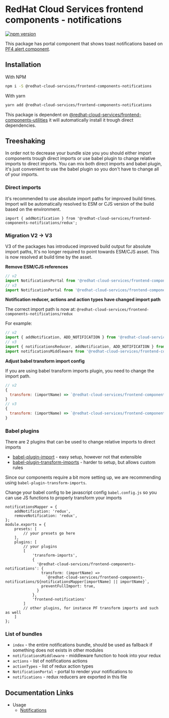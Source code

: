 # RedHat Cloud Services frontend components - notifications

[![npm version](https://badge.fury.io/js/%40redhat-cloud-services%2Ffrontend-components-notifications.svg)](https://badge.fury.io/js/%40redhat-cloud-services%2Ffrontend-components-notifications)

This package has portal component that shows toast notifications based on [PF4 alert component](https://v2.patternfly.org/documentation/core/components/alert).


## Installation
With NPM
```bash
npm i -S @redhat-cloud-services/frontend-components-notifications
```

With yarn
```bash
yarn add @redhat-cloud-services/frontend-components-notifications
```

This package is dependent on [@redhat-cloud-services/frontend-components-utilities](https://www.npmjs.com/package/@redhat-cloud-services/frontend-components-utilities) it will automatically install it trough direct dependencies.

## Treeshaking

In order not to decrease your bundle size you you should either import components trough direct imports or use babel plugin to change relative imports to direct imports. You can mix both direct imports and babel plugin, it's just convenient to use the babel plugin so you don't have to change all of your imports.

### Direct imports

It's recommended to use absolute import paths for improved build times. Import will be automatically resolved to ESM or CJS version of the build based on the environment.
```JSX
import { addNotification } from '@redhat-cloud-services/frontend-components-notifications/redux';
```
### Migration V2 -> V3
V3 of the packages has introduced improved build output for absolute import paths, It's no longer required to point towards ESM/CJS asset. This is now resolved at build time by the asset.

**Remove ESM/CJS references**

```jsx
// v2
import NotificationsPortal from '@redhat-cloud-services/frontend-components-notifications/esm/NotificationsPortal';
// v3
import NotificationPortal from '@redhat-cloud-services/frontend-components-notifications/NotificationPortal';
```

**Notification reducer, actions and action types have changed import path**

The correct import path is now at: `@redhat-cloud-services/frontend-components-notifications/redux`

For example: 
```jsx
// v2
import { addNotification, ADD_NOTIFICATION } from '@redhat-cloud-services/frontend-components-notifications/cjs/actions';
// v3
import { notificationsReducer, addNotification, ADD_NOTIFICATION } from '@redhat-cloud-services/frontend-components-notifications/redux';
import notificationsMiddleware from '@redhat-cloud-services/frontend-components-notifications/notificationsMiddleware';
```

**Adjust babel transform import config**

If you are using babel transform imports plugin, you need to change the import path.
```jsx
// v2
{
  transform: (importName) => `@redhat-cloud-services/frontend-components-notifications/esm/${importName}`
}
// v3
{
  transform: (importName) => `@redhat-cloud-services/frontend-components-notifications/${importName}`
}

```

### Babel plugins

There are 2 plugins that can be used to change relative imports to direct imports
* [babel-plugin-import](https://www.npmjs.com/package/babel-plugin-import) - easy setup, however not that extensible
* [babel-plugin-transform-imports](https://www.npmjs.com/package/babel-plugin-transform-imports) - harder to setup, but allows custom rules

Since our components require a bit more setting up, we are recommending using `babel-plugin-transform-imports`.

Change your babel config to be javascript config `babel.config.js` so you can use JS functions to properly transform your imports

```JS
notificationsMapper = {
    addNotification: 'redux',
    removeNotification: 'redux',
};
module.exports = {
    presets: [
        // your presets go here
    ],
    plugins: [
        // your plugins
        [
            'transform-imports',
            {
              '@redhat-cloud-services/frontend-components-notifications': {
                transform: (importName) =>
                  `@redhat-cloud-services/frontend-components-notifications/${notificationsMapper[importName] || importName}`,
                preventFullImport: true,
              }
            },
            'frontend-notifications'
        ]
        // other plugins, for instance PF transform imports and such as well
    ]
};
```

### List of bundles
* `index` - the entire notifications bundle, should be used as fallback if something does not exists in other modules
* `notificationsMiddleware` - middleware function to hook into your redux
* `actions` - list of notifications actions
* `actionTypes` - list of redux action types
* `NotificationPortal` - portal to render your notifications to
* `notifications` - redux reducers are exported in this file

## Documentation Links

* Usage
  * [Notifications](doc/notifications.md)
